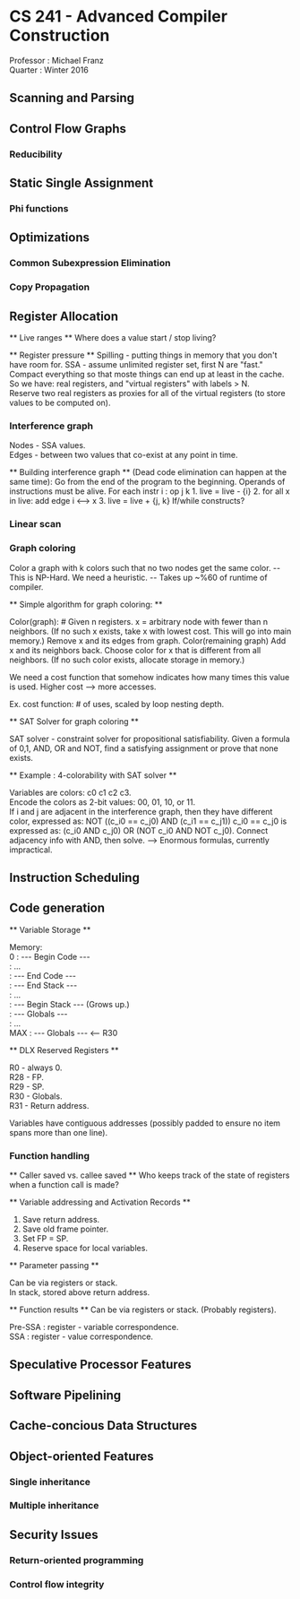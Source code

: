 # CS 241 - Advanced Compiler Construction
Professor : Michael Franz  
Quarter   : Winter 2016  

## Scanning and Parsing

## Control Flow Graphs
### Reducibility

## Static Single Assignment
### Phi functions

## Optimizations
### Common Subexpression Elimination
### Copy Propagation

## Register Allocation
** Live ranges ** 
Where does a value start / stop living?

** Register pressure ** 
Spilling - putting things in memory that you don't have room for.
SSA - assume unlimited register set, first N are "fast." Compact everything
so that moste things can end up at least in the cache.
So we have: real registers, and "virtual registers" with labels > N.  
Reserve two real registers as proxies for all of the virtual registers (to
store values to be computed on).

### Interference graph
Nodes - SSA values.  
Edges - between two values that co-exist at any point in time.

** Building interference graph **
(Dead code elimination can happen at the same time):
	Go from the end of the program to the beginning.
	Operands of instructions must be alive.
	For each instr i : op j k
		1. live = live - {i}
		2. for all x in live: add edge i <--> x
		3. live = live + {j, k}
If/while constructs?

### Linear scan

### Graph coloring
Color a graph with k colors such that no two nodes get the same color.
-- This is NP-Hard. We need a heuristic.
-- Takes up ~%60 of runtime of compiler.

** Simple algorithm for graph coloring: ** 

Color(graph): # Given n registers.
	x = arbitrary node with fewer than n neighbors.
	(If no such x exists, take x with lowest cost. This will go into main
	 memory.)
	Remove x and its edges from graph.
	Color(remaining graph)
	Add x and its neighbors back.
	Choose color for x that is different from all neighbors.
	(If no such color exists, allocate storage in memory.)

We need a cost function that somehow indicates how many times this value is
used. Higher cost --> more accesses.

Ex. cost function: # of uses, scaled by loop nesting depth.

** SAT Solver for graph coloring **

SAT solver - constraint solver for propositional satisfiability. 
Given a formula of 0,1, AND, OR and NOT, find a satisfying assignment or
prove that none exists.   

** Example : 4-colorability with SAT solver **

Variables are colors: c0 c1 c2 c3.  
Encode the colors as 2-bit values: 00, 01, 10, or 11.  
If i and j are adjacent in the interference graph, then they have different
color, expressed as:
	NOT ((c_i0 == c_j0) AND (c_i1 == c_j1))
c_i0 == c_j0 is expressed as:
	(c_i0 AND c_j0) OR (NOT c_i0 AND NOT c_j0).
Connect adjacency info with AND, then solve.
--> Enormous formulas, currently impractical.

## Instruction Scheduling

## Code generation
** Variable Storage **

Memory:  
0   : --- Begin Code  ---  
    : ...  
    : --- End Code    ---  
    : --- End Stack   ---  
    : ...  
    : --- Begin Stack --- (Grows up.)  
    : --- Globals     ---  
    : ...  
MAX : --- Globals     --- <-- R30  

** DLX Reserved Registers **  

R0  - always 0.  
R28 - FP.  
R29 - SP.  
R30 - Globals.  
R31 - Return address.  

Variables have contiguous addresses (possibly padded to ensure no item spans
more than one line).

### Function handling
** Caller saved vs. callee saved **
Who keeps track of the state of registers when a function call is made?

** Variable addressing and Activation Records **

1. Save return address.
2. Save old frame pointer.
3. Set FP = SP.
4. Reserve space for local variables.

** Parameter passing **

Can be via registers or stack.  
In stack, stored above return address.

** Function results **
Can be via registers or stack. (Probably registers).  

Pre-SSA : register - variable correspondence.   
SSA : register - value correspondence.

## Speculative Processor Features

## Software Pipelining

## Cache-concious Data Structures

## Object-oriented Features
### Single inheritance
### Multiple inheritance

## Security Issues
### Return-oriented programming
### Control flow integrity